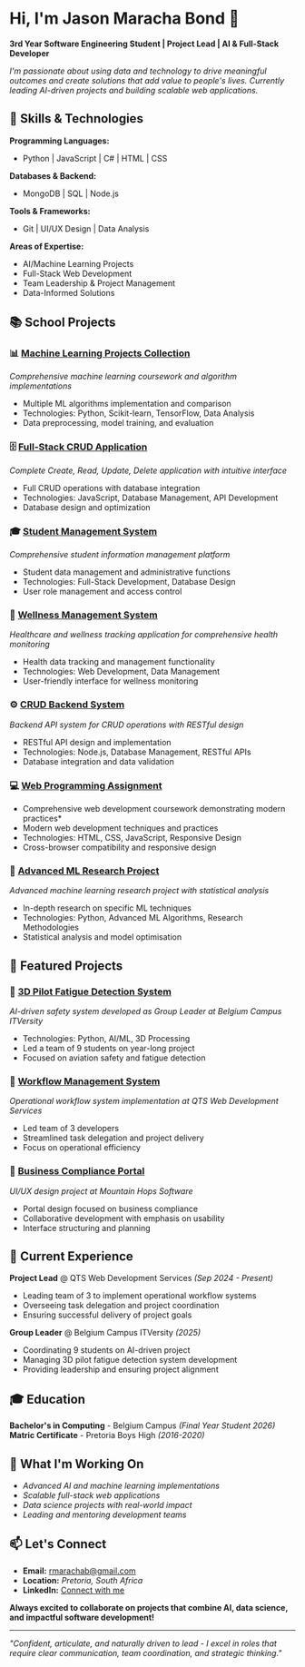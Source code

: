 # Hi, I'm Jason Maracha Bond 👋

**3rd Year Software Engineering Student | Project Lead | AI & Full-Stack Developer**

*I'm passionate about using data and technology to drive meaningful outcomes and create solutions that add value to people's lives. Currently leading AI-driven projects and building scalable web applications.*

## **🚀 Skills & Technologies**

**Programming Languages:**
- Python | JavaScript | C# | HTML | CSS

**Databases & Backend:**
- MongoDB | SQL | Node.js

**Tools & Frameworks:**
- Git | UI/UX Design | Data Analysis

**Areas of Expertise:**
- AI/Machine Learning Projects
- Full-Stack Web Development
- Team Leadership & Project Management
- Data-Informed Solutions

## **📚 School Projects**

### 📊 [Machine Learning Projects Collection](https://github.com/AnnMariDB/MLG382-Projects)
*Comprehensive machine learning coursework and algorithm implementations*
- Multiple ML algorithms implementation and comparison
- Technologies: Python, Scikit-learn, TensorFlow, Data Analysis
- Data preprocessing, model training, and evaluation

### 🗄️ [Full-Stack CRUD Application](https://github.com/EaglesNest-01/CRUD-APP)
*Complete Create, Read, Update, Delete application with intuitive interface*
- Full CRUD operations with database integration
- Technologies: JavaScript, Database Management, API Development
- Database design and optimization

### 🎓 [Student Management System](https://github.com/EaglesNest-01/StudentManagemen...)
*Comprehensive student information management platform*
- Student data management and administrative functions
- Technologies: Full-Stack Development, Database Design
- User role management and access control

### 🏥 [Wellness Management System](https://github.com/EaglesNest-01/WellnessManageme...)
*Healthcare and wellness tracking application for comprehensive health monitoring*
- Health data tracking and management functionality
- Technologies: Web Development, Data Management
- User-friendly interface for wellness monitoring

### ⚙️ [CRUD Backend System](https://github.com/EaglesNest-01/crud-app-backend)
*Backend API system for CRUD operations with RESTful design*
- RESTful API design and implementation
- Technologies: Node.js, Database Management, RESTful APIs
- Database integration and data validation

### 💻 [Web Programming Assignment](https://github.com/jaderiley/WPR-Assignment)
- Comprehensive web development coursework demonstrating modern practices*
- Modern web development techniques and practices
- Technologies: HTML, CSS, JavaScript, Responsive Design
- Cross-browser compatibility and responsive design

### 🔬 [Advanced ML Research Project](https://github.com/AnnMariDB/MLG382-Project-Nr-2)
*Advanced machine learning research project with statistical analysis*
- In-depth research on specific ML techniques
- Technologies: Python, Advanced ML Algorithms, Research Methodologies
- Statistical analysis and model optimisation

## **📂 Featured Projects**

### 🤖 [3D Pilot Fatigue Detection System](https://github.com/username/pilot-fatigue-detection)
*AI-driven safety system developed as Group Leader at Belgium Campus ITVersity*
- Technologies: Python, AI/ML, 3D Processing
- Led a team of 9 students on year-long project
- Focused on aviation safety and fatigue detection

### 💼 [Workflow Management System](https://cleandrive.co.za)
*Operational workflow system implementation at QTS Web Development Services*
- Led team of 3 developers
- Streamlined task delegation and project delivery
- Focus on operational efficiency

### 🎨 [Business Compliance Portal](https://github.com/username/compliance-portal)
*UI/UX design project at Mountain Hops Software*
- Portal design focused on business compliance
- Collaborative development with emphasis on usability
- Interface structuring and planning

## **💼 Current Experience**

**Project Lead** @ QTS Web Development Services *(Sep 2024 - Present)*
- Leading team of 3 to implement operational workflow systems
- Overseeing task delegation and project coordination
- Ensuring successful delivery of project goals

**Group Leader** @ Belgium Campus ITVersity *(2025)*
- Coordinating 9 students on AI-driven project
- Managing 3D pilot fatigue detection system development
- Providing leadership and ensuring project alignment

## **🎓 Education**

**Bachelor's in Computing** - Belgium Campus *(Final Year Student 2026)*
**Matric Certificate** - Pretoria Boys High *(2016-2020)*

## **🌟 What I'm Working On**

- *Advanced AI and machine learning implementations*
- *Scalable full-stack web applications*
- *Data science projects with real-world impact*
- *Leading and mentoring development teams*

## **📫 Let's Connect**

- **Email:** rmarachab@gmail.com
- **Location:** *Pretoria, South Africa*
- **LinkedIn:** [Connect with me](https://www.linkedin.com/in/jason-maracha-bond-a39760255/)

**Always excited to collaborate on projects that combine AI, data science, and impactful software development!**

---
*"Confident, articulate, and naturally driven to lead - I excel in roles that require clear communication, team coordination, and strategic thinking."*
